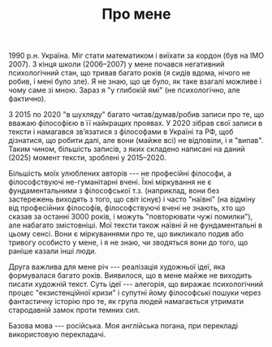 ﻿---
title: "Про мене"
weight: 1
slug: "about-me"
---

1990 р.н. Україна. Міг стати математиком і виїхати за кордон (був на IMO 2007). З кінця школи (2006–2007) у мене почався негативний психологічний стан, що тривав багато років (я сидів вдома, нічого не робив, і мені було зле). Я не знаю, що це було, як таке взагалі можливе і чому саме зі мною. Зараз я "у глибокій ямі" (не психологічно, але фактично).

З 2015 по 2020 "в шухляду" багато читав/думав/робив записи про те, що вважаю філософією в її найкращих проявах. У 2020 зібрав свої записи в тексти і намагався зв’язатися з філософами в Україні та РФ, щоб дізнатися, що робити далі, але вони (майже всі) не відповіли, і я "випав". Таким чином, більшість записів, з яких складено написані на даний (2025) момент тексти, зроблені у 2015–2020.

Більшість моїх улюблених авторів --- не професійні філософи, а філософствуючі не-гуманітарні вчені. Їхні міркування не є фундаментальними з філософської т.з. (наприклад, вони без застережень виходять з того, що світ існує) і часто "наївні" (на відміну від професійних філософів, філософствуючі вчені не знають, хто що сказав за останні 3000 років, і можуть "повторювати чужі помилки"), але набагато змістовніші. Мої тексти також наївні й не фундаментальні в цьому сенсі. Вони є міркуваннями про те, що викликало подив або тривогу особисто у мене, і я не знаю, чи зводяться вони до того, що раніше казали інші люди. 

Друга важлива для мене річ --- реалізація художньої ідеї, яка формувалася багато років. Виявилося, що в мене майже не виходить писати художній текст. Суть ідеї --- алегорія, що виражає психологічний процес "екзистенційної кризи" і супутні йому філософські пошуки через фантастичну історію про те, як група людей намагається утримати стародавній замок проти темних сил.

Базова мова --- російська. Моя англійська погана, при перекладі використовую перекладачі.
